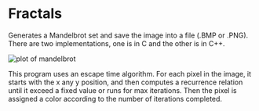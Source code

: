 # Fractals
 Generates a Mandelbrot set and save the image into a file (.BMP or .PNG). There are two implementations, one is in C and the other is in C++. 

![plot of mandelbrot](mandel.bpm)

This program uses an escape time algorithm. For each pixel in the image, it starts with the x any y position, and then computes a recurrence relation until it exceed a fixed value or runs for max iterations. Then the pixel is assigned a color according to the number of iterations completed.